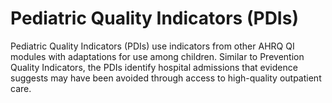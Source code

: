 # Pediatric Quality Indicators (PDIs)

Pediatric Quality Indicators (PDIs) use indicators from other AHRQ QI modules with adaptations for use among children. Similar to Prevention Quality Indicators, the PDIs identify hospital admissions that evidence suggests may have been avoided through access to high-quality outpatient care.
